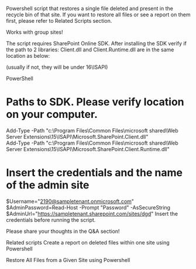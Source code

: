Powershell script that restores a single file deleted and present in the recycle bin of that site. If you want to restore all files or see a report on them first, please refer to Related Scripts section.

 

Works with group sites! 

 

 

The script requires SharePoint Online SDK. After installing the SDK verify if the path to 2 libraries: Client.dll and Client.Runtime.dll are in the same location as below:

(usually if not, they will be under 16\ISAPI\)

 

 

PowerShell
# Paths to SDK. Please verify location on your computer. 
Add-Type -Path "c:\Program Files\Common Files\microsoft shared\Web Server Extensions\15\ISAPI\Microsoft.SharePoint.Client.dll"  
Add-Type -Path "c:\Program Files\Common Files\microsoft shared\Web Server Extensions\15\ISAPI\Microsoft.SharePoint.Client.Runtime.dll"  
 
# Insert the credentials and the name of the admin site 
$Username="2190@sampletenant.onmicrosoft.com" 
$AdminPassword=Read-Host -Prompt "Password" -AsSecureString 
$AdminUrl="https://sampletenant.sharepoint.com/sites/dgd" 
 Insert the credentials before running the script.
 

 

Please share your thoughts in the Q&A section!

 

 

 

Related scripts
Create a report on deleted files within one site using Powershell

Restore All Files from a Given Site using Powershell
